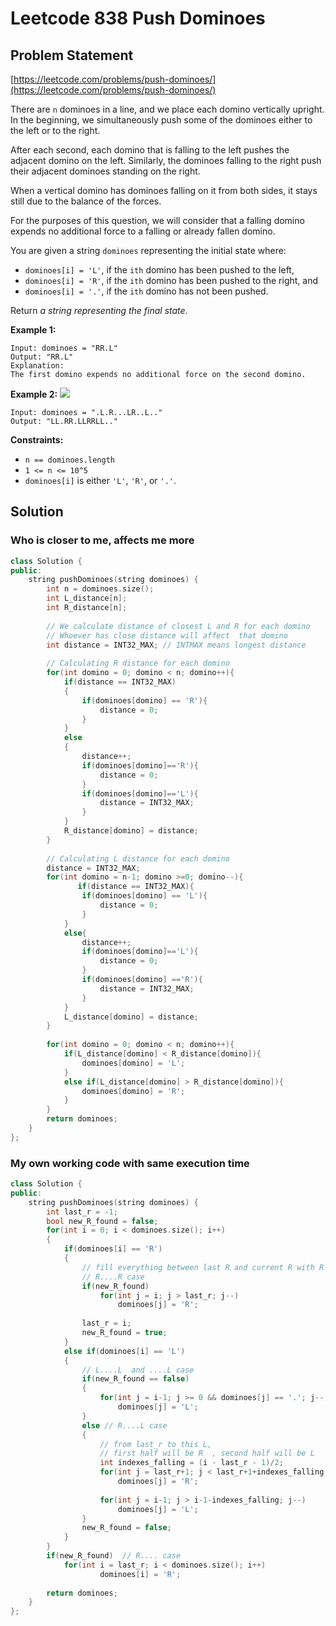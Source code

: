 # Leetcode 838 Push Dominoes

## Problem Statement

[https://leetcode.com/problems/push-dominoes/](https://leetcode.com/problems/push-dominoes/)

There are `n` dominoes in a line, and we place each domino vertically upright. In the beginning, we simultaneously push some of the dominoes either to the left or to the right.

After each second, each domino that is falling to the left pushes the adjacent domino on the left. Similarly, the dominoes falling to the right push their adjacent dominoes standing on the right.

When a vertical domino has dominoes falling on it from both sides, it stays still due to the balance of the forces.

For the purposes of this question, we will consider that a falling domino expends no additional force to a falling or already fallen domino.

You are given a string `dominoes` representing the initial state where:

* `dominoes[i] = 'L'`, if the `ith` domino has been pushed to the left,
* `dominoes[i] = 'R'`, if the `ith` domino has been pushed to the right, and
* `dominoes[i] = '.'`, if the `ith` domino has not been pushed.

Return _a string representing the final state_.

**Example 1:**

```text
Input: dominoes = "RR.L"
Output: "RR.L"
Explanation: 
The first domino expends no additional force on the second domino.
```

**Example 2:** ![](https://s3-lc-upload.s3.amazonaws.com/uploads/2018/05/18/domino.png)

```text
Input: dominoes = ".L.R...LR..L.."
Output: "LL.RR.LLRRLL.."
```

**Constraints:**

* `n == dominoes.length`
* `1 <= n <= 10^5`
* `dominoes[i]` is either `'L'`, `'R'`, or `'.'`.

## Solution

### Who is closer to me, affects me more

```cpp
class Solution {
public:
    string pushDominoes(string dominoes) {
        int n = dominoes.size();
        int L_distance[n];
        int R_distance[n];  
        
        // We calculate distance of closest L and R for each domino
        // Whoever has close distance will affect  that domino
        int distance = INT32_MAX; // INTMAX means longest distance
        
        // Calculating R distance for each domino
        for(int domino = 0; domino < n; domino++){
            if(distance == INT32_MAX)
            {
                if(dominoes[domino] == 'R'){
                    distance = 0;
                }
            }
            else
            {
                distance++;
                if(dominoes[domino]=='R'){
                    distance = 0;
                }
                if(dominoes[domino]=='L'){
                    distance = INT32_MAX;
                }
            }
            R_distance[domino] = distance;
        }
        
        // Calculating L distance for each domino
        distance = INT32_MAX;
        for(int domino = n-1; domino >=0; domino--){
               if(distance == INT32_MAX){
                if(dominoes[domino] == 'L'){
                    distance = 0;
                }
            }
            else{
                distance++;
                if(dominoes[domino]=='L'){
                    distance = 0;
                }
                if(dominoes[domino] =='R'){
                    distance = INT32_MAX;
                }
            }
            L_distance[domino] = distance;
        }
       
        for(int domino = 0; domino < n; domino++){
            if(L_distance[domino] < R_distance[domino]){
                dominoes[domino] = 'L';
            }
            else if(L_distance[domino] > R_distance[domino]){
                dominoes[domino] = 'R';
            }
        }
        return dominoes;
    }
};
```

### My own working code with same execution time

```cpp
class Solution {
public:
    string pushDominoes(string dominoes) {
        int last_r = -1;
        bool new_R_found = false;
        for(int i = 0; i < dominoes.size(); i++)
        {
            if(dominoes[i] == 'R')
            {
                // fill everything between last R and current R with R
                // R....R case
                if(new_R_found) 
                    for(int j = i; j > last_r; j--)
                        dominoes[j] = 'R';
    
                last_r = i;
                new_R_found = true;
            }
            else if(dominoes[i] == 'L')
            {
                // L....L  and ....L case
                if(new_R_found == false)  
                {
                    for(int j = i-1; j >= 0 && dominoes[j] == '.'; j--)
                        dominoes[j] = 'L';
                }
                else // R....L case
                {
                    // from last_r to this L, 
                    // first half will be R  , second half will be L
                    int indexes_falling = (i - last_r - 1)/2;
                    for(int j = last_r+1; j < last_r+1+indexes_falling; j++)
                        dominoes[j] = 'R';
                    
                    for(int j = i-1; j > i-1-indexes_falling; j--)
                        dominoes[j] = 'L';
                }
                new_R_found = false;
            }           
        }
        if(new_R_found)  // R.... case
            for(int i = last_r; i < dominoes.size(); i++)
                    dominoes[i] = 'R';
        
        return dominoes;
    }
};
```


